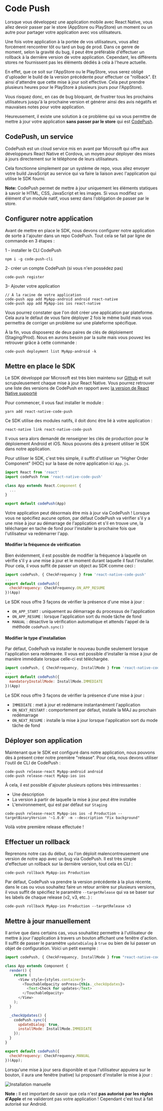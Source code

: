# Code Push

Lorsque vous développez une application mobile avec React Native, vous allez devoir passer par le store (AppStore ou PlayStore) un moment ou un autre pour partager votre application avec vos utilisateurs.

Une fois votre application à la portée de vos utilisateurs, vous allez forcément rencontrer tôt ou tard un bug de prod. Dans ce genre de moment, selon la gravité du bug, il peut être préférable d'éffectuer un rollback à la dernière version de votre application. Cependant, les différents stores ne fournissent pas les éléments dédiés à cela à l'heure actuelle.

En effet, que ce soit sur l'AppStore ou le PlayStore, vous serez obligé d'uploader le build de la version précédente pour effectuer ce "rollback". Et ainsi d'attendre que cette mise à jour soit effective. Cela peut prendre plusieurs heures pour le PlayStore à plusieurs jours pour l'AppStore).

Vous risquez donc, en cas de bug bloquant, de frustrer tous les prochains utilisateurs jusqu'à la prochaine version et générer ainsi des avis négatifs et mauvaises notes pour votre application.

Heureusement, il existe une solution à ce problème qui va vous permttre de mettre à jour votre application **sans passer par le store** qui est [CodePush](https://microsoft.github.io/code-push/).

## CodePush, un service

CodePush est un cloud service mis en avant par Microsoft qui offre aux développeurs React Native et Cordova, un moyen pour déployer des mises à jours directement sur le téléphone de leurs utilisateurs.

Cela fonctionne simplement par un système de repo, vous allez envoyer votre build JavaScript au service qui va faire la liaison avec l'application qui utilise le SDK fourni.

**Note:** CodePush permet de mettre à jour uniquement les éléments statiques à savoir le HTML, CSS, JavaScript et les images. Si vous modifiez un élément d'un module natif, vous serez dans l'obligation de passer par le store.

## Configurer notre application

Avant de mettre en place le SDK, nous devons configurer notre application de sorte à l'ajouter dans un repo CodePush. Tout cela se fait par ligne de commande en 3 étapes :

1 - installer le CLI CodePush 
```
npm i -g code-push-cli
```

2- créer un compte CodePush (si vous n'en possédez pas)
```
code-push register
```

3- Ajouter votre application
```
// À la racine de votre application
code-push app add MyApp-android android react-native
code-push app add MyApp-ios ios react-native
```

Vous pourrez constater que l'on doit créer une application par plateforme. Cela aura le défaut de vous faire déployer 2 fois le même build mais vous permettra de corriger un problème sur une plateforme spécifique.

À la fin, vous disposerez de deux paires de clés de déploiement (Staging/Prod).
Nous en aurons besoin par la suite mais vous pouvez les retrouver grâce à cette commande : 
```
code-push deployment list MyApp-android -k
```

## Mettre en place le SDK

Le SDK développé par Microsoft est très bien maintenu sur [Github](https://github.com/Microsoft/react-native-code-push) et suit scrupuleusement chaque mise à jour React Native. Vous pourrez retrouver une liste des versions de CodePush en rapport avec [la version de React Native supporté](https://github.com/Microsoft/react-native-code-push#supported-react-native-platforms)

Pour commencer, il vous faut installer le module :
```
yarn add react-native-code-push
```

Ce SDK utilise des modules natifs, il doit donc être lié à votre application : 
```
react-native link react-native-code-push
```

Il vous sera alors demandé de renseigner les clés de production pour le déploiement Android et iOS.
Nous pouvons dès à présent utiliser le SDK dans notre application.

Pour utiliser le SDK, c'est très simple, il suffit d'utiliser un "Higher Order Component" (HOC) sur la base de notre application ici `App.js`.

```javascript
import React from 'react'
import codePush from 'react-native-code-push'

class App extends React.Component {
  ...
}

export default codePush(App)
```

Votre application peut désormais être mis à jour via CodePush ! Lorsque vous ne spécifiez aucune option, par défaut CodePush va vérifier s'il y a une mise à jour au démarrage de l'application et s'il en trouve une, la télécharger en tache de fond pour l'installer la prochaine fois que l'utilisateur va redémarrer l'app.

#### Modifier la fréquence de vérification

Bien évidemment, il est possible de modifier la fréquence à laquelle on vérifie s'il y a une mise à jour et le moment durant laquelle il faut l'installer.
Pour cela, il vous suffit de passer un object au SDK comme ceci :
```javascript
import codePush, { CheckFrequency } from 'react-native-code-push'
...
export default codePush({
  checkFrequency: CheckFrequency.ON_APP_RESUME
})(App)
```

Le SDK nous offre 3 façons de vérifier la présence d'une mise à jour :
- `ON_APP_START` : uniquement au démarrage du processus de l'application
- `ON_APP_RESUME` : lorsque l'application sort du mode tâche de fond
- `MANUAL` : désactive la vérification automatique et attends l'appel de la méthode `codePush.sync()`

#### Modifier le type d'installation

Par défaut, CodePush va installer le nouveau bundle seulement lorsque l'application sera redémarée. Il vous est possible d'installer la mise à jour de manière immédiate lorsque celle-ci est téléchargée.
```javascript
import codePush, { CheckFrequency, InstallMode } from 'react-native-code-push'
...
export default codePush({
  mandatoryInstallMode: InstallMode.IMMEDIATE
})(App)
```

Le SDK nous offre 3 façons de vérifier la présence d'une mise à jour :
- `IMMEDIATE` : met à jour et redémarre instantanément l'application
- `ON_NEXT_RESTART` : comportement par défaut, installe la MAJ au prochain redémarrage
- `ON_NEXT_RESUME` : installe la mise à jour lorsque l'application sort du mode tâche de fond

## Déployer son application

Maintenant que le SDK est configuré dans notre application, nous pouvons dès à présent créer notre première "release". Pour cela, nous devons utiliser l'outil de CLI de CodePush :
```
code-push release-react MyApp-android android
code-push release-react MyApp-ios ios
```

À cela, il est possible d'ajouter plusieurs options très intéressantes : 
- Une description
- La version à partir de laquelle la mise à jour peut être installée
- L'environnement, qui est par défaut sur `Staging`

```
code-push release-react MyApp-ios ios -d Production --targetBinaryVersion '~1.0.0' -m --description "Fix background"
```

Voilà votre première release effectuée !

## Effectuer un rollback

Reprenons notre cas du début, ou l'on déploit malencontreusement une version de notre app avec un bug via CodePush. Il est très simple d'effectuer un rollback sur la dernière version, tout cela en CLI :
```
code-push rollback MyApp-ios Production
```

Par défaut, CodePush va prendre la version précédente à la plus récente, dans le cas ou vous souhaitez faire un retour arrière sur plusieurs versions, il vous suffit de spécifiez le paramètre `--targetRelease` qui va se baser sur les labels de chaque release (v2, v3, etc..) : 
```
code-push rollback MyApp-ios Production --targetRelease v3
```

## Mettre à jour manuellement

Il arrive que dans certains cas, vous souhaitiez permettre à l'utilisateur de mettre à jour l'application à travers un bouton affichant une fenêtre d'action.
Il suffit de passer le paramètre `updateDialog` à `true` ou bien de lui passer un objet de configuration. Voici un petit exemple : 

```javascript
import codePush, { CheckFrequency, InstallMode } from "react-native-code-push";

class App extends Component {
  render() {
    return (
      <View style={styles.container}>
        <TouchableOpacity onPress={this._checkUpdates}>
          <Text>Check for updates</Text>
        </TouchableOpacity>
      </View>
    );
  }

  _checkUpdates() {
    codePush.sync({
      updateDialog: true,
      installMode: InstallMode.IMMEDIATE
    });
  }
}

export default codePush({
  checkFrequency: CheckFrequency.MANUAL
})(App);
```

Lorsqu'une mise à jour sera disponible et que l'utilisateur appuiera sur le bouton, il aura une fenêtre (native) lui proposant d'installer la mise à jour :

![Installation manuelle](screenshots/manual_update.png)

**Note :** Il est important de savoir que cela n'est **pas autorisé par les règles d'Apple** et ne valideront pas votre application ! Cependant c'est tout à fait autorisé sur Android.
